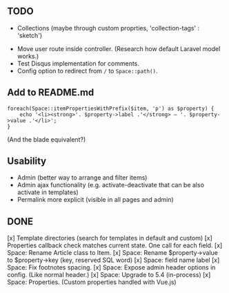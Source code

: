 
## TODO

- Collections (maybe through custom proprties, 'collection-tags' : 'sketch')
* Move user route inside controller. (Research how default Laravel model works.)
* Test Disqus implementation for comments.
* Config option to redirect from `/` to `Space::path()`.


## Add to README.md

```
foreach(Space::itemPropertiesWithPrefix($item, 'p') as $property) {
    echo '<li><strong>'. $property->label .'</strong> — '. $property->value .'</li>';
}
```

(And the blade equivalent?)

## Usability

- Admin (better way to arrange and filter items)
- Admin ajax functionality (e.g. activate-deactivate that can be also activate in templates)
- Permalink more explicit (visible in all pages and admin)

## DONE

[x] Template directories (search for templates in default and custom)
[x] Properties callback check matches current state. One call for each field.
[x] Space: Rename Article class to Item.
[x] Space: Rename $property→value to $property→key (key, reserved SQL word)
[x] Space: field name label
[x] Space: Fix footnotes spacing.
[x] Space: Expose admin header options in config. (Like normal header.)
[x] Space: Upgrade to 5.4 (in-process)
[x] Space: Properties. (Custom properties handled with Vue.js)

